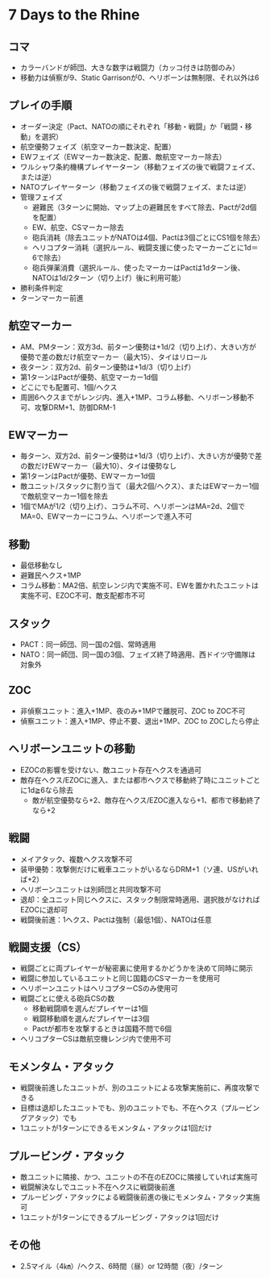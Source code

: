 # 7 Days to the Rhine

## コマ
- カラーバンドが師団、大きな数字は戦闘力（カッコ付きは防御のみ）
- 移動力は偵察が9、Static Garrisonが0、ヘリボーンは無制限、それ以外は6

## プレイの手順
- オーダー決定（Pact、NATOの順にそれぞれ「移動・戦闘」か「戦闘・移動」を選択）
- 航空優勢フェイズ（航空マーカー数決定、配置）
- EWフェイズ（EWマーカー数決定、配置、敵航空マーカー除去）
- ワルシャワ条約機構プレイヤーターン（移動フェイズの後で戦闘フェイズ、または逆）
- NATOプレイヤーターン（移動フェイズの後で戦闘フェイズ、または逆）
- 管理フェイズ
  - 避難民（3ターンに開始、マップ上の避難民をすべて除去、Pactが2d個を配置）
  - EW、航空、CSマーカー除去
  - 砲兵消耗（除去ユニットがNATOは4個、Pactは3個ごとにCS1個を除去）
  - ヘリコプター消耗（選択ルール、戦闘支援に使ったマーカーごとに1d＝6で除去）
  - 砲兵弾薬消費（選択ルール、使ったマーカーはPactは1dターン後、NATOは1d/2ターン（切り上げ）後に利用可能）
- 勝利条件判定
- ターンマーカー前進

## 航空マーカー
- AM、PMターン：双方3d、前ターン優勢は+1d/2（切り上げ）、大きい方が優勢で差の数だけ航空マーカー（最大15）、タイはリロール
- 夜ターン：双方2d、前ターン優勢は+1d/3（切り上げ）
- 第1ターンはPactが優勢、航空マーカー1d個
- どこにでも配置可、1個/ヘクス
- 周囲6ヘクスまでがレンジ内、進入+1MP、コラム移動、ヘリボーン移動不可、攻撃DRM+1、防御DRM-1

## EWマーカー
- 毎ターン、双方2d、前ターン優勢は+1d/3（切り上げ）、大きい方が優勢で差の数だけEWマーカー（最大10）、タイは優勢なし
- 第1ターンはPactが優勢、EWマーカー1d個
- 敵ユニット/スタックに割り当て（最大2個/ヘクス）、またはEWマーカー1個で敵航空マーカー1個を除去
- 1個でMAが1/2（切り上げ）、コラム不可、ヘリボーンはMA=2d、2個でMA=0、EWマーカーにコラム、ヘリボーンで進入不可

## 移動
- 最低移動なし
- 避難民ヘクス+1MP
- コラム移動：MA2倍、航空レンジ内で実施不可、EWを置かれたユニットは実施不可、EZOC不可、敵支配都市不可

## スタック
- PACT：同一師団、同一国の2個、常時適用
- NATO：同一師団、同一国の3個、フェイズ終了時適用、西ドイツ守備隊は対象外

## ZOC
- 非偵察ユニット：進入+1MP、夜のみ+1MPで離脱可、ZOC to ZOC不可
- 偵察ユニット：進入+1MP、停止不要、退出+1MP、ZOC to ZOCしたら停止

## ヘリボーンユニットの移動
- EZOCの影響を受けない、敵ユニット存在ヘクスを通過可
- 敵存在ヘクス/EZOCに進入、または都市ヘクスで移動終了時にユニットごとに1d≧6なら除去
  - 敵が航空優勢なら+2、敵存在ヘクス/EZOC進入なら+1、都市で移動終了なら+2

## 戦闘
- メイアタック、複数ヘクス攻撃不可
- 装甲優勢：攻撃側だけに戦車ユニットがいるならDRM+1（ソ連、USがいれば+2）
- ヘリボーンユニットは別師団と共同攻撃不可
- 退却：全ユニット同じヘクスに、スタック制限常時適用、選択肢がなければEZOCに退却可
- 戦闘後前進：1ヘクス、Pactは強制（最低1個）、NATOは任意

## 戦闘支援（CS）
- 戦闘ごとに両プレイヤーが秘密裏に使用するかどうかを決めて同時に開示
- 戦闘に参加しているユニットと同じ国籍のCSマーカーを使用可
- ヘリボーンユニットはヘリコプターCSのみ使用可
- 戦闘ごとに使える砲兵CSの数
  - 移動戦闘順を選んだプレイヤーは1個
  - 戦闘移動順を選んだプレイヤーは3個
  - Pactが都市を攻撃するときは国籍不問で6個
- ヘリコプターCSは敵航空機レンジ内で使用不可

## モメンタム・アタック
- 戦闘後前進したユニットが、別のユニットによる攻撃実施前に、再度攻撃できる
- 目標は退却したユニットでも、別のユニットでも、不在ヘクス（プルービングアタック）でも
- 1ユニットが1ターンにできるモメンタム・アタックは1回だけ

## プルービング・アタック
- 敵ユニットに隣接、かつ、ユニットの不在のEZOCに隣接していれば実施可
- 戦闘解決なしでユニット不在ヘクスに戦闘後前進
- プルービング・アタックによる戦闘後前進の後にモメンタム・アタック実施可
- 1ユニットが1ターンにできるプルービング・アタックは1回だけ

## その他
- 2.5マイル（4㎞）/ヘクス、6時間（昼）or 12時間（夜）/ターン
